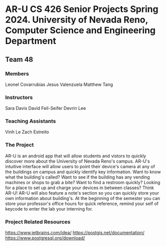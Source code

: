# AR-U CS 426 Senior Projects Spring 2024. University of Nevada Reno, Computer Science and Engineering Department
## Team 48
### Members
Leonel Covarrubias 
Jesus Valenzuela 
Matthew Tang
### Instructors
Sara Davis 
David Feil-Seifer
Devrin Lee 
### Teaching Assistants
Vinh Le
Zach Estreito

### The Project
  AR-U is an android app that will allow students and vistors to quickly discover more about the University of Nevada Reno's campus. AR-U's intuitive interface will allow users to point their device's camera at any of the buildings on campus and quickly identify key information. Want to know what the building's called? Want to see if the building has any vending machines or shops to grab a bite? Want to find a restroom quickly? Looking for a place to set up and charge your devices in between classes? Think AR-U!
  AR-U will also feature a note's section so you can quickly store your own information about building's. At the beginning of the semester you can store your professor's office hours for quick reference, remind your self of keycode to enter the lab your interning for.
### Project Related Resources
https://www.jetbrains.com/idea/
https://postgis.net/documentation/
https://www.postgresql.org/download/
